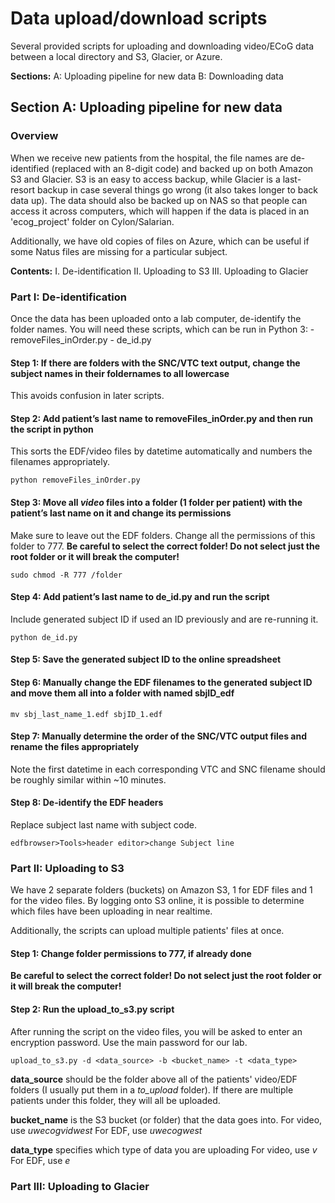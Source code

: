 # Data upload/download scripts

Several provided scripts for uploading and downloading video/ECoG data between a local directory and S3, Glacier, or Azure.

**Sections:**
A:  Uploading pipeline for new data
B:  Downloading data

## Section A: Uploading pipeline for new data

### Overview

When we receive new patients from the hospital, the file names are de-identified (replaced with an 8-digit code) and backed up on both Amazon S3 and Glacier. S3 is an easy to access backup, while Glacier is a last-resort backup in case several things go wrong (it also takes longer to back data up). The data should also be backed up on NAS so that people can access it across computers, which will happen if the data is placed in an 'ecog_project' folder on Cylon/Salarian.

Additionally, we have old copies of files on Azure, which can be useful if some Natus files are missing for a particular subject.

**Contents:**
I.      De-identification
II.     Uploading to S3
III.    Uploading to Glacier    

### Part I: De-identification

Once the data has been uploaded onto a lab computer, de-identify the folder names. You will need these scripts, which can be run in Python 3:
    - removeFiles_inOrder.py
    - de_id.py

#### Step 1: If there are folders with the SNC/VTC text output, change the subject names in their foldernames to all lowercase
This avoids confusion in later scripts.

#### Step 2: Add patient’s last name to removeFiles_inOrder.py and then run the script in python 
This sorts the EDF/video files by datetime automatically and numbers the filenames appropriately.
```
python removeFiles_inOrder.py
```

#### Step 3: Move all *video* files into a folder (1 folder per patient) with the patient’s last name on it and change its permissions
Make sure to leave out the EDF folders.
Change all the permissions of this folder to 777. **Be careful to select the correct folder! Do not select just the root folder or it will break the computer!**
```
sudo chmod -R 777 /folder
```

#### Step 4: Add patient’s last name to de_id.py and run the script
Include generated subject ID if used an ID previously and are re-running it.
```
python de_id.py
```

#### Step 5: Save the generated subject ID to the online spreadsheet

#### Step 6: Manually change the EDF filenames to the generated subject ID and move them all into a folder with named sbjID_edf
```
mv sbj_last_name_1.edf sbjID_1.edf
```

#### Step 7: Manually determine the order of the SNC/VTC output files and rename the files appropriately
Note the first datetime in each corresponding VTC and SNC filename should be roughly similar within ~10 minutes.

#### Step 8: De-identify the EDF headers
Replace subject last name with subject code.
```
edfbrowser>Tools>header editor>change Subject line
```

### Part II: Uploading to S3

We have 2 separate folders (buckets) on Amazon S3, 1 for EDF files and 1 for the video files. By logging onto S3 online, it is possible to determine which files have been uploading in near realtime.

Additionally, the scripts can upload multiple patients' files at once.

#### Step 1: Change folder permissions to 777, if already done
**Be careful to select the correct folder! Do not select just the root folder or it will break the computer!**

#### Step 2: Run the upload_to_s3.py script
After running the script on the video files, you will be asked to enter an encryption password. Use the main password for our lab.
```
upload_to_s3.py -d <data_source> -b <bucket_name> -t <data_type>
```
**data_source** should be the folder above all of the patients' video/EDF folders (I usually put them in a *to_upload* folder). If there are multiple patients under this folder, they will all be uploaded.

**bucket_name** is the S3 bucket (or folder) that the data goes into.
        For video, use *uwecogvidwest*
        For EDF, use *uwecogwest*
        
**data_type** specifies which type of data you are uploading
        For video, use *v*
        For EDF, use *e*

### Part III: Uploading to Glacier
